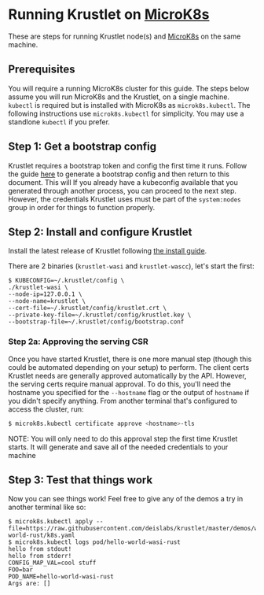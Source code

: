 # Running Krustlet on [MicroK8s](https://microk8s.io)

These are steps for running Krustlet node(s) and [MicroK8s](https://microk8s.io) on the same machine.

## Prerequisites

You will require a running MicroK8s cluster for this guide. The steps below assume you will run
MicroK8s and the Krustlet, on a single machine. `kubectl` is required but is installed with MicroK8s
as `microk8s.kubectl`. The following instructions use `microk8s.kubectl` for simplicity.
You may use a standlone `kubectl` if you prefer.

## Step 1: Get a bootstrap config

Krustlet requires a bootstrap token and config the first time it runs. Follow the guide
[here](bootstrapping.md) to generate a bootstrap config and then return to this document. This will
If you already have a kubeconfig available that you generated through another process, you can
proceed to the next step. However, the credentials Krustlet uses must be part of the `system:nodes`
group in order for things to function properly.

## Step 2: Install and configure Krustlet

Install the latest release of Krustlet following [the install guide](../intro/install.md).


There are 2 binaries (`krustlet-wasi` and `krustlet-wascc`), let's start the first:

```shell
$ KUBECONFIG=~/.krustlet/config \
./krustlet-wasi \
--node-ip=127.0.0.1 \
--node-name=krustlet \
--cert-file=~/.krustlet/config/krustlet.crt \
--private-key-file=~/.krustlet/config/krustlet.key \
--bootstrap-file=~/.krustlet/config/bootstrap.conf
```

### Step 2a: Approving the serving CSR

Once you have started Krustlet, there is one more manual step (though this could be automated
depending on your setup) to perform. The client certs Krustlet needs are generally approved
automatically by the API. However, the serving certs require manual approval. To do this, you'll
need the hostname you specified for the `--hostname` flag or the output of `hostname` if you didn't
specify anything. From another terminal that's configured to access the cluster, run:

```bash
$ microk8s.kubectl certificate approve <hostname>-tls
```

NOTE: You will only need to do this approval step the first time Krustlet starts. It will generate
and save all of the needed credentials to your machine

## Step 3: Test that things work

Now you can see things work! Feel free to give any of the demos a try in another terminal like so:

```shell
$ microk8s.kubectl apply --file=https://raw.githubusercontent.com/deislabs/krustlet/master/demos/wasi/hello-world-rust/k8s.yaml
$ microk8s.kubectl logs pod/hello-world-wasi-rust
hello from stdout!
hello from stderr!
CONFIG_MAP_VAL=cool stuff
FOO=bar
POD_NAME=hello-world-wasi-rust
Args are: []
```
